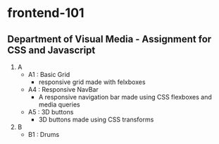 # frontend-101
## Department of Visual Media - Assignment for CSS and Javascript
1. A
    - A1 : Basic Grid
      - responsive grid made with felxboxes 
    - A4 : Responsive NavBar
      - A responsive navigation bar made using CSS flexboxes and media queries
    - A5 : 3D buttons
        - 3D buttons made using CSS transforms 
2. B 
    - B1 : Drums
